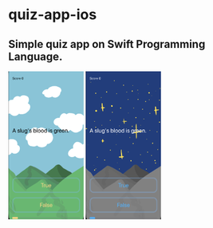 # quiz-app-ios
## Simple quiz app on Swift Programming Language.

<img src="light_mode_preview.png" width="30%" height="30%">
<img src="dark_mode_preview.png" width="30%" height="30%">
